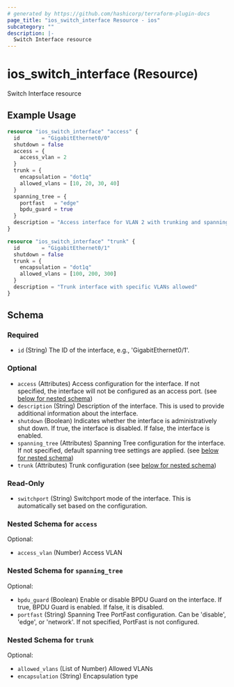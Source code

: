 ```yaml
---
# generated by https://github.com/hashicorp/terraform-plugin-docs
page_title: "ios_switch_interface Resource - ios"
subcategory: ""
description: |-
  Switch Interface resource
---
```


# ios_switch_interface (Resource)

Switch Interface resource

## Example Usage

```terraform
resource "ios_switch_interface" "access" {
  id       = "GigabitEthernet0/0"
  shutdown = false
  access = {
    access_vlan = 2
  }
  trunk = {
    encapsulation = "dot1q"
    allowed_vlans = [10, 20, 30, 40]
  }
  spanning_tree = {
    portfast   = "edge"
    bpdu_guard = true
  }
  description = "Access interface for VLAN 2 with trunking and spanning tree settings"
}

resource "ios_switch_interface" "trunk" {
  id       = "GigabitEthernet0/1"
  shutdown = false
  trunk = {
    encapsulation = "dot1q"
    allowed_vlans = [100, 200, 300]
  }
  description = "Trunk interface with specific VLANs allowed"
}
```

<!-- schema generated by tfplugindocs -->
## Schema

### Required

- `id` (String) The ID of the interface, e.g., 'GigabitEthernet0/1'.

### Optional

- `access` (Attributes) Access configuration for the interface. If not specified, the interface will not be configured as an access port. (see [below for nested schema](#nestedatt--access))
- `description` (String) Description of the interface. This is used to provide additional information about the interface.
- `shutdown` (Boolean) Indicates whether the interface is administratively shut down. If true, the interface is disabled. If false, the interface is enabled.
- `spanning_tree` (Attributes) Spanning Tree configuration for the interface. If not specified, default spanning tree settings are applied. (see [below for nested schema](#nestedatt--spanning_tree))
- `trunk` (Attributes) Trunk configuration (see [below for nested schema](#nestedatt--trunk))

### Read-Only

- `switchport` (String) Switchport mode of the interface. This is automatically set based on the configuration.

<a id="nestedatt--access"></a>
### Nested Schema for `access`

Optional:

- `access_vlan` (Number) Access VLAN


<a id="nestedatt--spanning_tree"></a>
### Nested Schema for `spanning_tree`

Optional:

- `bpdu_guard` (Boolean) Enable or disable BPDU Guard on the interface. If true, BPDU Guard is enabled. If false, it is disabled.
- `portfast` (String) Spanning Tree PortFast configuration. Can be 'disable', 'edge', or 'network'. If not specified, PortFast is not configured.


<a id="nestedatt--trunk"></a>
### Nested Schema for `trunk`

Optional:

- `allowed_vlans` (List of Number) Allowed VLANs
- `encapsulation` (String) Encapsulation type
